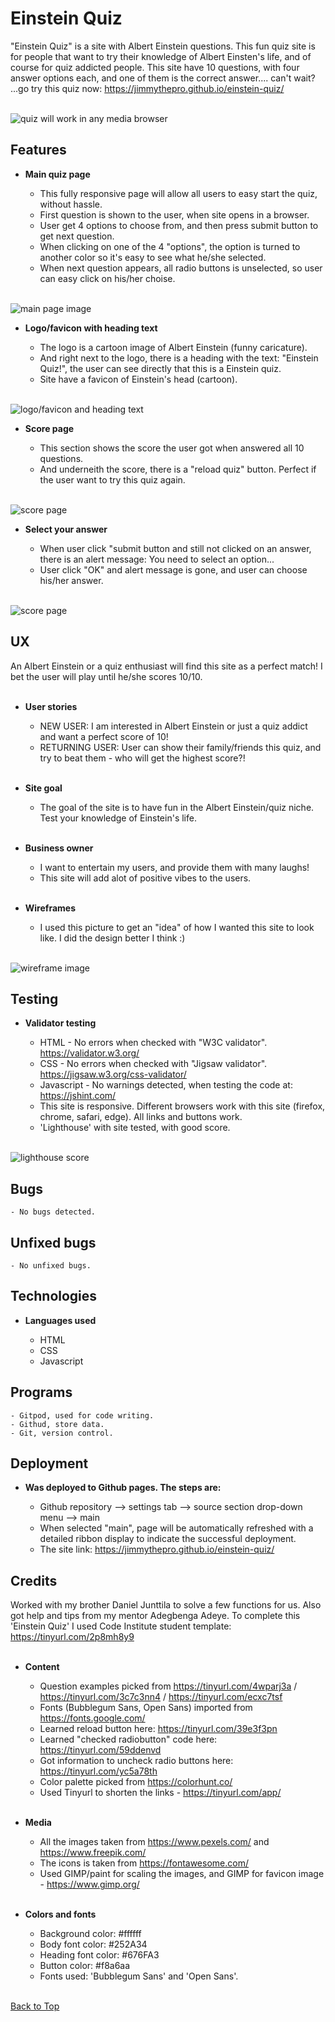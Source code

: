 # **Einstein Quiz**
"Einstein Quiz" is a site with Albert Einstein questions. This fun quiz site is for people that want to try their knowledge of Albert Einsten's life, and of course for quiz addicted people.
This site have 10 questions, with four answer options each, and one of them is the correct answer.... can't wait? ...go try this quiz now: https://jimmythepro.github.io/einstein-quiz/
<br/><br/>

![quiz will work in any media browser](assets/images/responsive.png)

## Features

* **Main quiz page**

    - This fully responsive page will allow all users to easy start the quiz, without hassle.
    - First question is shown to the user, when site opens in a browser.
    - User get 4 options to choose from, and then press submit button to get next question.
    - When clicking on one of the 4 "options", the option is turned to another color so it's easy to see what he/she selected.
    - When next question appears, all radio buttons is unselected, so user can easy click on his/her choise.
<br/><br/>

![main page image](assets/images/main_page.png)

* **Logo/favicon with heading text**

    - The logo is a cartoon image of Albert Einstein (funny caricature).
    - And right next to the logo, there is a heading with the text: "Einstein Quiz!", the user can see directly that this is a Einstein quiz.
    - Site have a favicon of Einstein's head (cartoon).
<br/><br/>

![logo/favicon and heading text](assets/images/logo_favicon.png)

* **Score page**

    - This section shows the score the user got when answered all 10 questions.
    - And underneith the score, there is a "reload quiz" button. Perfect if the user want to try this quiz again.
<br/><br/>

![score page](assets/images/score_page.png)

* **Select your answer**

    - When user click "submit button and still not clicked on an answer, there is an alert message: You need to select an option...
    - User click "OK" and alert message is gone, and user can choose his/her answer.
<br/><br/>

![score page](assets/images/alert_message.png)

## UX

An Albert Einstein or a quiz enthusiast will find this site as a perfect match!
I bet the user will play until he/she scores 10/10.
<br/><br/>

* **User stories**

    - NEW USER: I am interested in Albert Einstein or just a quiz addict and want a perfect score of 10!
    - RETURNING USER: User can show their family/friends this quiz, and try to beat them - who will get the highest score?!
<br/><br/>

* **Site goal**

    - The goal of the site is to have fun in the Albert Einstein/quiz niche. Test your knowledge of Einstein's life.
<br/><br/>

* **Business owner**

    - I want to entertain my users, and provide them with many laughs!
    - This site will add alot of positive vibes to the users.
<br/><br/>

* **Wireframes**

    - I used this picture to get an "idea" of how I wanted this site to look like. I did the design better I think :)
<br/><br/>

![wireframe image](assets/images/wireframe.png)

## Testing

* **Validator testing**

    - HTML - No errors when checked with "W3C validator". https://validator.w3.org/
    - CSS - No errors when checked with "Jigsaw validator". https://jigsaw.w3.org/css-validator/
    - Javascript - No warnings detected, when testing the code at: https://jshint.com/
    - This site is responsive. Different browsers work with this site (firefox, chrome, safari, edge). All links and buttons work.
    - 'Lighthouse' with site tested, with good score.
<br/><br/>

![lighthouse score](assets/images/lighthouse.png)

## Bugs

    - No bugs detected.

## Unfixed bugs

    - No unfixed bugs.

## Technologies

* **Languages used**

    - HTML
    - CSS
    - Javascript

## Programs

    - Gitpod, used for code writing.
    - Githud, store data.
    - Git, version control.

## Deployment

* **Was deployed to Github pages. The steps are:**

    - Github repository --> settings tab --> source section drop-down menu --> main
    - When selected "main", page will be automatically refreshed with a detailed ribbon display to indicate the successful deployment.
    - The site link: https://jimmythepro.github.io/einstein-quiz/

## Credits

Worked with my brother Daniel Junttila to solve a few functions for us.
Also got help and tips from my mentor Adegbenga Adeye.
To complete this 'Einstein Quiz' I used Code Institute student template: https://tinyurl.com/2p8mh8y9
<br/><br/>

* **Content**

    - Question examples picked from https://tinyurl.com/4wparj3a / https://tinyurl.com/3c7c3nn4 / https://tinyurl.com/ecxc7tsf
    - Fonts (Bubblegum Sans, Open Sans) imported from https://fonts.google.com/
    - Learned reload button here: https://tinyurl.com/39e3f3pn
    - Learned "checked radiobutton" code here: https://tinyurl.com/59ddenvd
    - Got information to uncheck radio buttons here: https://tinyurl.com/yc5a78th
    - Color palette picked from https://colorhunt.co/
    - Used Tinyurl to shorten the links - https://tinyurl.com/app/
<br/><br/>

* **Media**

    - All the images taken from https://www.pexels.com/ and https://www.freepik.com/
    - The icons is taken from https://fontawesome.com/
    - Used GIMP/paint for scaling the images, and GIMP for favicon image - https://www.gimp.org/
<br/><br/>

* **Colors and fonts**

    - Background color: #ffffff
    - Body font color: #252A34
    - Heading font color: #676FA3
    - Button color: #f8a6aa
    - Fonts used: 'Bubblegum Sans' and 'Open Sans'.
<br/><br/>

[Back to Top](#Einstein-Quiz)
